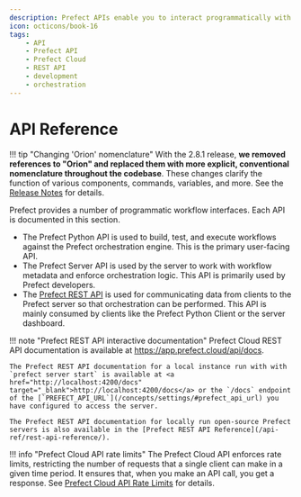 ```yaml
---
description: Prefect APIs enable you to interact programmatically with flows, deployments, the REST API, and Prefect Cloud.
icon: octicons/book-16
tags:
    - API
    - Prefect API
    - Prefect Cloud
    - REST API
    - development
    - orchestration
---
```


# API Reference

!!! tip "Changing 'Orion' nomenclature"
    With the 2.8.1 release, **we removed references to "Orion" and replaced them with more explicit, conventional nomenclature throughout the codebase**. These changes clarify the function of various components, commands, variables, and more. See the [Release Notes](https://github.com/PrefectHQ/prefect/blob/main/RELEASE-NOTES.md#release-281) for details.

Prefect provides a number of programmatic workflow interfaces. Each API is documented in this section. 

- The Prefect Python API is used to build, test, and execute workflows against the Prefect orchestration engine. This is the primary user-facing API.
- The Prefect Server API is used by the server to work with workflow metadata and enforce orchestration logic. This API is primarily used by Prefect developers.
- The [Prefect REST API](/api-ref/rest-api/) is used for communicating data from clients to the Prefect server so that orchestration can be performed. This API is mainly consumed by clients like the Prefect Python Client or the server dashboard.

!!! note "Prefect REST API interactive documentation"
    Prefect Cloud REST API documentation is available at <a href="https://app.prefect.cloud/api/docs" target="_blank">https://app.prefect.cloud/api/docs</a>.

    The Prefect REST API documentation for a local instance run with with `prefect server start` is available at <a href="http://localhost:4200/docs" target="_blank">http://localhost:4200/docs</a> or the `/docs` endpoint of the [`PREFECT_API_URL`](/concepts/settings/#prefect_api_url) you have configured to access the server.

    The Prefect REST API documentation for locally run open-source Prefect servers is also available in the [Prefect REST API Reference](/api-ref/rest-api-reference/).

!!! info "Prefect Cloud API rate limits"
    The Prefect Cloud API enforces rate limits, restricting the number of requests that a single client can make in a given time period. It ensures that, when you make an API call, you get a response. See [Prefect Cloud API Rate Limits](/ui/rate-limits/) for details.